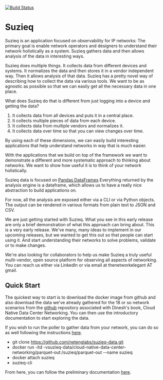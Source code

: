 [![Build Status](https://travis-ci.org/netenglabs/suzieq.svg?branch=master)](https://travis-ci.org/netenglabs/suzieq)

# Suzieq

Suzieq is an application focused on observability for IP networks: The primary goal is enable network operators and designers to understand their network holistically as a system. Suzieq gathers data and then allows analysis of the data in interesting ways.

Suzieq does multiple things. It collects data from different devices and systems. 
It normalizes the data and then stores it in a vendor independent way. Then it allows analysis of that data.
Suzieq has a pretty novel way of describing how to collect the data via various tools. We want to be
as agnostic as possible so that we can easily get all the necessary data in one place.

What does Suzieq do that is different from just logging into a device and getting the data?
1. It collects data from all devices and puts it in a central place.
2. It collects multiple pieces of data from each device.
3. It collects data from multiple vendors and normalizes it.
4. It collects data over time so that you can view changes over time.

By using each of these dimensions, we can easily build interesting applications that help understand
networks in way that is much easier. 

With the applications that we build on top of the framework we want to demonstrate a different
and more systematic approach to thinking about networks. We want to show how useful it is to think
of your network holistically. 

Suzieq data is focused on [Pandas DataFrames](https://pandas.pydata.org/pandas-docs/stable/getting_started/dsintro.html)
Everything returned by the analysis engine is a dataframe, which allows us to have a really nice abstraction
to build applications on.

For now, all the analysis are exposed either via a CLI or via Python objects. The output can be rendered in various formats from plain text to JSON and CSV.

We are just getting started with Suzieq. What you see in this early release are only a brief demonstration of what this approach can bring about. This is a very early release. We've many, many ideas to implement in our upcoming releases, but we wanted to get this out
so that people can start using it. And start understanding their networks to solve problems, validate or to make changes.

We're also looking for collaborators to help us make Suzieq a truly useful multi-vendor, open source platform for observing all aspects of networking. You can reach us either via LinkedIn or via email at thenetworkelegant AT gmail.

## Quick Start

The quickest way to start is to download the docker image from github and also download the data we've already gathered for the 18 or so network scenarios from the [github](https://github.com/netenglabs/suzieq-data) repository associated with Dinesh's book, Cloud Native Data Center Networking. You can then use the introductory documentation to start exploring the data.

If you wish to run the poller to gather data from your network, you can do so as well following the instructions [here](./poller.md).

- git clone https://github.com/netenglabs/suzieq-data.git
- docker run -itd -vsuzieq-data/cloud-native-data-center-networking/parquet-out:/suzieq/parquet-out --name suzieq 
- docker attach suzieq
- suzieq-cli

From here, you can follow the preliminary documentation [here](./prelim.md).

